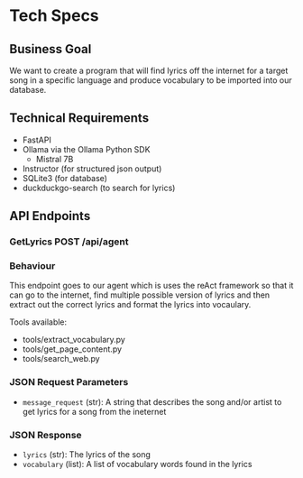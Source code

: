 # Tech Specs

## Business Goal
We want to create a program that will find lyrics off the internet for a target song in a specific language and produce vocabulary to be imported into our database.

## Technical Requirements

- FastAPI
- Ollama via the Ollama Python SDK
    - Mistral 7B
- Instructor (for structured json output)
- SQLite3 (for database)
- duckduckgo-search (to search for lyrics)

## API Endpoints

### GetLyrics POST /api/agent 

### Behaviour

This endpoint goes to our agent which is uses the reAct framework
so that it can go to the internet, find multiple possible version of lyrics
and then extract out the correct lyrics and format the lyrics into vocaulary.

Tools available:
- tools/extract_vocabulary.py
- tools/get_page_content.py
- tools/search_web.py

### JSON Request Parameters
- `message_request` (str): A string that describes the song and/or artist to get lyrics for a song from the ineternet

### JSON Response
- `lyrics` (str): The lyrics of the song
- `vocabulary` (list): A list of vocabulary words found in the lyrics